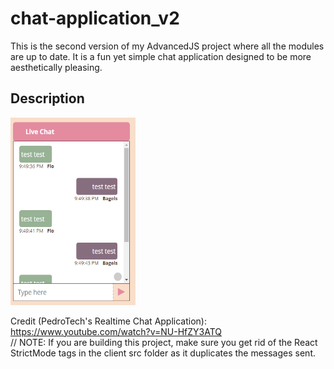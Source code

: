 # chat-application_v2

This is the second version of my AdvancedJS project where all the modules are up to date. It is a fun yet simple chat application designed to be more aesthetically pleasing.

## Description
<img src="ChatScreenshot.PNG" alt="picture of sample chatbox" height="300" width="200"> 



Credit (PedroTech's Realtime Chat Application): https://www.youtube.com/watch?v=NU-HfZY3ATQ
<br>// NOTE: If you are building this project, make sure you get rid of the React StrictMode tags in the client src folder as it duplicates the messages sent.
